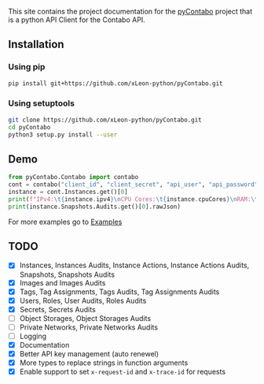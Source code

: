 This site contains the project documentation for the
[pyContabo](https://github.com/xLeon-python/pyContabo) project that is a python API Client for the Contabo API.

## Installation

### Using pip
```sh
pip install git+https://github.com/xLeon-python/pyContabo.git
```
### Using setuptools
```sh
git clone https://github.com/xLeon-python/pyContabo.git
cd pyContabo
python3 setup.py install --user
```

## Demo
```py
from pyContabo.Contabo import contabo
cont = contabo("client_id", "client_secret", "api_user", "api_password")
instance = cont.Instances.get()[0]
print(f"IPv4:\t{instance.ipv4}\nCPU Cores:\t{instance.cpuCores}\nRAM:\t{instance.ramMb}\nDrive:\t{instance.diskMb} ({instance.productType})")
print(instance.Snapshots.Audits.get()[0].rawJson)
```

For more examples go to [Examples](examples.md)

## TODO
- [X] Instances, Instances Audits, Instance Actions, Instance Actions Audits, Snapshots, Snapshots Audits
- [X] Images and Images Audits
- [X] Tags, Tag Assignments, Tags Audits, Tag Assignments Audits
- [X] Users, Roles, User Audits, Roles Audits
- [X] Secrets, Secrets Audits
- [ ] Object Storages, Object Storages Audits
- [ ] Private Networks, Private Networks Audits
- [ ] Logging
- [X] Documentation
- [X] Better API key management (auto renewel)
- [X] More types to replace strings in function arguments
- [X] Enable support to set `x-request-id` and `x-trace-id` for requests